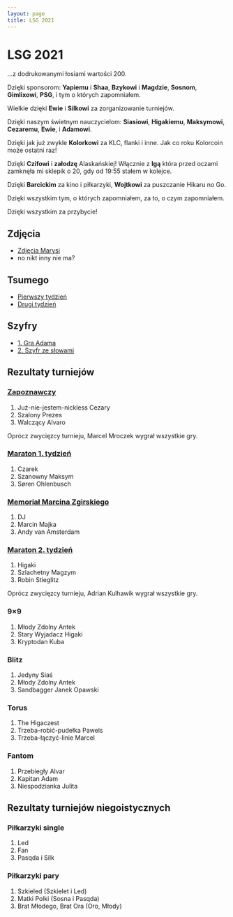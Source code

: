 ```yaml
---
layout: page
title: LSG 2021
---
```


# LSG 2021

...z dodrukowanymi łosiami wartości 200.

Dzięki sponsorom: **Yapiemu** i **Shaa**, **Bzykowi** i **Magdzie**, **Sosnom**, **Gimlixowi**, **PSG**, i tym o których zapomniałem.

Wielkie dzięki **Ewie** i **Silkowi** za zorganizowanie turniejów.

Dzięki naszym świetnym nauczycielom: **Siasiowi**, **Higakiemu**, **Maksymowi**, **Cezaremu**, **Ewie**, i **Adamowi**.

Dzięki jak już zwykle **Kolorkowi** za KLC, flanki i inne. Jak co roku Kolorcoin może ostatni raz!

Dzięki **Czifowi** i **załodzę** Alaskańskiej! Włącznie z **Igą** która przed oczami zamknęła mi sklepik o 20, gdy od 19:55 stałem w kolejce.

Dzięki **Barcickim** za kino i piłkarzyki, **Wojtkowi** za puszczanie Hikaru no Go.

Dzięki wszystkim tym, o których zapomniałem, za to, o czym zapomniałem.

Dzięki wszystkim za przybycie!

## Zdjęcia

- [Zdjęcia Marysi](https://photos.google.com/share/AF1QipMHkyeAqry6Xe0XDs-WWr1tTmXp59KZd4M0wXv2Z7H5augoOdQldoVoqIlX-NjAFw?key=dnpCNmFLYVltZGd2dVB5RVdUQTNReExKNE4wSU9B)
- no nikt inny nie ma?

## Tsumego

- [Pierwszy tydzień](/public/2021/lsg-tsumego-week1.pdf)
- [Drugi tydzień](/public/2021/lsg-tsumego-week2.pdf)

## Szyfry

- [1. Gra Adama](/public/2021/szyfry-1.pdf)
- [2. Szyfr ze słowami](/public/2021/szyfry-2.pdf)

## Rezultaty turniejów

### [Zapoznawczy](https://www.europeangodatabase.eu/EGD/Tournament_Card.php?&key=T210711A)

1. Już-nie-jestem-nickless Cezary
2. Szalony Prezes
3. Walczący Alvaro

Oprócz zwycięzcy turnieju, Marcel Mroczek wygrał wszystkie gry.

### [Maraton 1. tydzień](https://www.europeangodatabase.eu/EGD/Tournament_Card.php?&key=T210712C)

1. Czarek
2. Szanowny Maksym
3. Søren Ohlenbusch

### [Memoriał Marcina Zgirskiego](https://www.europeangodatabase.eu/EGD/Tournament_Card.php?&key=T210717B)

1. DJ
2. Marcin Majka
3. Andy van Amsterdam

### [Maraton 2. tydzień](https://www.europeangodatabase.eu/EGD/Tournament_Card.php?&key=T210719A)

1. Higaki
2. Szlachetny Magzym
3. Robin Stieglitz

Oprócz zwycięzcy turnieju, Adrian Kulhawik wygrał wszystkie gry.

### 9&times;9

1. Młody Zdolny Antek
2. Stary Wyjadacz Higaki
3. Kryptodan Kuba

### Blitz

1. Jedyny Siaś
2. Młody Zdolny Antek
3. Sandbagger Janek Opawski

### Torus

1. The Higaczest
2. Trzeba-robić-pudełka Pawels
3. Trzeba-łączyć-linie Marcel

### Fantom
1. Przebiegły Alvar
2. Kapitan Adam
3. Niespodzianka Julita

## Rezultaty turniejów niegoistycznych

### Piłkarzyki single

1. Led
2. Fan
3. Pasqda i Silk

### Piłkarzyki pary

1. Szkieled (Szkielet i Led)
2. Matki Polki (Sosna i Pasqda)
3. Brat Młodego, Brat Ora (Oro, Młody)
